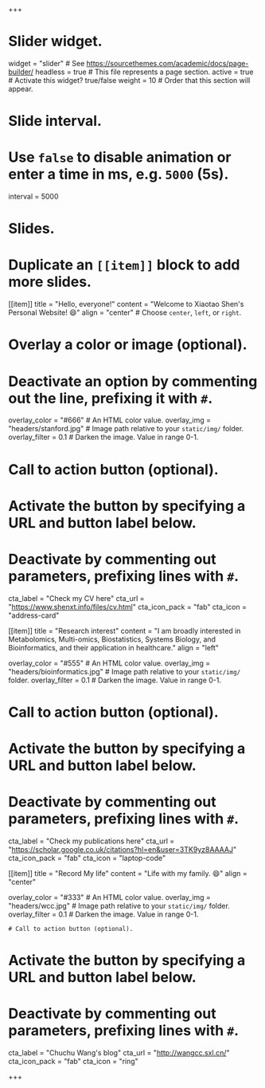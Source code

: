 +++
# Slider widget.
widget = "slider"  # See https://sourcethemes.com/academic/docs/page-builder/
headless = true  # This file represents a page section.
active = true  # Activate this widget? true/false
weight = 10  # Order that this section will appear.

# Slide interval.
# Use `false` to disable animation or enter a time in ms, e.g. `5000` (5s).
interval = 5000

# Slides.
# Duplicate an `[[item]]` block to add more slides.
[[item]]
  title = "Hello, everyone!"
  content = "Welcome to Xiaotao Shen's Personal Website! :smile:"
  align = "center"  # Choose `center`, `left`, or `right`.

  # Overlay a color or image (optional).
  #   Deactivate an option by commenting out the line, prefixing it with `#`.
  overlay_color = "#666"  # An HTML color value.
  overlay_img = "headers/stanford.jpg"  # Image path relative to your `static/img/` folder.
  overlay_filter = 0.1  # Darken the image. Value in range 0-1.

  # Call to action button (optional).
  #   Activate the button by specifying a URL and button label below.
  #   Deactivate by commenting out parameters, prefixing lines with `#`.
  cta_label = "Check my CV here"
  cta_url = "https://www.shenxt.info/files/cv.html"
  cta_icon_pack = "fab"
  cta_icon = "address-card"

[[item]]
  title = "Research interest"
  content = "I am broadly interested in Metabolomics, Multi-omics, Biostatistics, Systems Biology, and Bioinformatics, and their application in healthcare."
  align = "left"

  overlay_color = "#555"  # An HTML color value.
  overlay_img = "headers/bioinformatics.jpg"  # Image path relative to your `static/img/` folder.
  overlay_filter = 0.1  # Darken the image. Value in range 0-1.
  
  # Call to action button (optional).
  #   Activate the button by specifying a URL and button label below.
  #   Deactivate by commenting out parameters, prefixing lines with `#`.
  cta_label = "Check my publications here"
  cta_url = "https://scholar.google.co.uk/citations?hl=en&user=3TK9yz8AAAAJ"
  cta_icon_pack = "fab"
  cta_icon = "laptop-code"
  

[[item]]
  title = "Record My life"
  content = "Life with my family. :smile:"
  align = "center"

  overlay_color = "#333"  # An HTML color value.
  overlay_img = "headers/wcc.jpg"  # Image path relative to your `static/img/` folder.
  overlay_filter = 0.1  # Darken the image. Value in range 0-1.
  
    # Call to action button (optional).
  #   Activate the button by specifying a URL and button label below.
  #   Deactivate by commenting out parameters, prefixing lines with `#`.
  cta_label = "Chuchu Wang's blog"
  cta_url = "http://wangcc.sxl.cn/"
  cta_icon_pack = "fab"
  cta_icon = "ring"
  
+++
